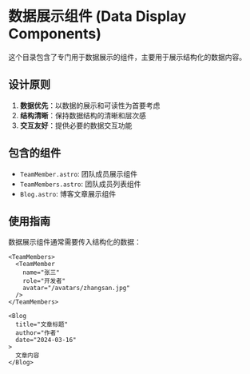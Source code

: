 # 数据展示组件 (Data Display Components)

这个目录包含了专门用于数据展示的组件，主要用于展示结构化的数据内容。

## 设计原则

1. **数据优先**：以数据的展示和可读性为首要考虑
2. **结构清晰**：保持数据结构的清晰和层次感
3. **交互友好**：提供必要的数据交互功能

## 包含的组件

- `TeamMember.astro`: 团队成员展示组件
- `TeamMembers.astro`: 团队成员列表组件
- `Blog.astro`: 博客文章展示组件

## 使用指南

数据展示组件通常需要传入结构化的数据：

```astro
<TeamMembers>
  <TeamMember
    name="张三"
    role="开发者"
    avatar="/avatars/zhangsan.jpg"
  />
</TeamMembers>

<Blog
  title="文章标题"
  author="作者"
  date="2024-03-16"
>
  文章内容
</Blog>
``` 